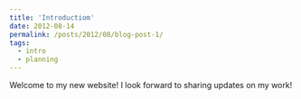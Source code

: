 ```yaml
---
title: 'Introductiom'
date: 2012-08-14
permalink: /posts/2012/08/blog-post-1/
tags:
  - intro
  - planning
---
```


Welcome to my new website! I look forward to sharing updates on my work! 
